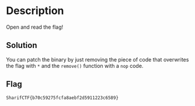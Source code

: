 # Description
Open and read the flag!

## Solution
You can patch the binary by just removing the piece of code that overwrites the flag with `*` and the `remove()` function with a `nop` code.

## Flag
```plain
SharifCTF{b70c59275fcfa8aebf2d5911223c6589}
```